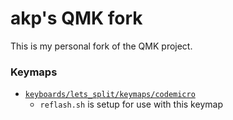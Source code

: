 # akp's QMK fork

This is my personal fork of the QMK project.

### Keymaps

* [`keyboards/lets_split/keymaps/codemicro`](keyboards/lets_split/keymaps/codemicro)
	* `reflash.sh` is setup for use with this keymap
